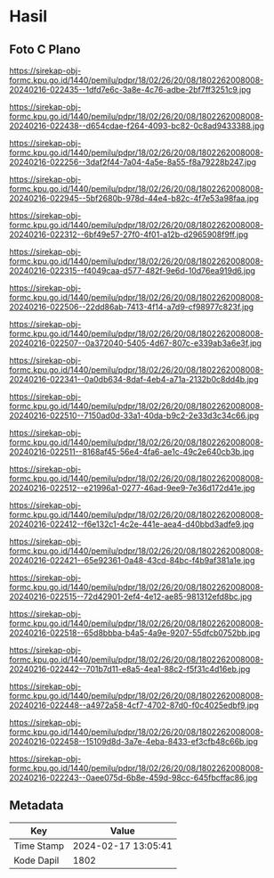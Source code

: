 # Hasil

## Foto C Plano

https://sirekap-obj-formc.kpu.go.id/1440/pemilu/pdpr/18/02/26/20/08/1802262008008-20240216-022435--1dfd7e6c-3a8e-4c76-adbe-2bf7ff3251c9.jpg

https://sirekap-obj-formc.kpu.go.id/1440/pemilu/pdpr/18/02/26/20/08/1802262008008-20240216-022438--d654cdae-f264-4093-bc82-0c8ad9433388.jpg

https://sirekap-obj-formc.kpu.go.id/1440/pemilu/pdpr/18/02/26/20/08/1802262008008-20240216-022256--3daf2f44-7a04-4a5e-8a55-f8a79228b247.jpg

https://sirekap-obj-formc.kpu.go.id/1440/pemilu/pdpr/18/02/26/20/08/1802262008008-20240216-022945--5bf2680b-978d-44e4-b82c-4f7e53a98faa.jpg

https://sirekap-obj-formc.kpu.go.id/1440/pemilu/pdpr/18/02/26/20/08/1802262008008-20240216-022312--6bf49e57-27f0-4f01-a12b-d2965908f9ff.jpg

https://sirekap-obj-formc.kpu.go.id/1440/pemilu/pdpr/18/02/26/20/08/1802262008008-20240216-022315--f4049caa-d577-482f-9e6d-10d76ea919d6.jpg

https://sirekap-obj-formc.kpu.go.id/1440/pemilu/pdpr/18/02/26/20/08/1802262008008-20240216-022506--22dd86ab-7413-4f14-a7d9-cf98977c823f.jpg

https://sirekap-obj-formc.kpu.go.id/1440/pemilu/pdpr/18/02/26/20/08/1802262008008-20240216-022507--0a372040-5405-4d67-807c-e339ab3a6e3f.jpg

https://sirekap-obj-formc.kpu.go.id/1440/pemilu/pdpr/18/02/26/20/08/1802262008008-20240216-022341--0a0db634-8daf-4eb4-a71a-2132b0c8dd4b.jpg

https://sirekap-obj-formc.kpu.go.id/1440/pemilu/pdpr/18/02/26/20/08/1802262008008-20240216-022510--7150ad0d-33a1-40da-b9c2-2e33d3c34c66.jpg

https://sirekap-obj-formc.kpu.go.id/1440/pemilu/pdpr/18/02/26/20/08/1802262008008-20240216-022511--8168af45-56e4-4fa6-ae1c-49c2e640cb3b.jpg

https://sirekap-obj-formc.kpu.go.id/1440/pemilu/pdpr/18/02/26/20/08/1802262008008-20240216-022512--e21996a1-0277-46ad-9ee9-7e36d172d41e.jpg

https://sirekap-obj-formc.kpu.go.id/1440/pemilu/pdpr/18/02/26/20/08/1802262008008-20240216-022412--f6e132c1-4c2e-441e-aea4-d40bbd3adfe9.jpg

https://sirekap-obj-formc.kpu.go.id/1440/pemilu/pdpr/18/02/26/20/08/1802262008008-20240216-022421--65e92361-0a48-43cd-84bc-f4b9af381a1e.jpg

https://sirekap-obj-formc.kpu.go.id/1440/pemilu/pdpr/18/02/26/20/08/1802262008008-20240216-022515--72d42901-2ef4-4e12-ae85-981312efd8bc.jpg

https://sirekap-obj-formc.kpu.go.id/1440/pemilu/pdpr/18/02/26/20/08/1802262008008-20240216-022518--65d8bbba-b4a5-4a9e-9207-55dfcb0752bb.jpg

https://sirekap-obj-formc.kpu.go.id/1440/pemilu/pdpr/18/02/26/20/08/1802262008008-20240216-022442--701b7d11-e8a5-4ea1-88c2-f5f31c4d16eb.jpg

https://sirekap-obj-formc.kpu.go.id/1440/pemilu/pdpr/18/02/26/20/08/1802262008008-20240216-022448--a4972a58-4cf7-4702-87d0-f0c4025edbf9.jpg

https://sirekap-obj-formc.kpu.go.id/1440/pemilu/pdpr/18/02/26/20/08/1802262008008-20240216-022458--15109d8d-3a7e-4eba-8433-ef3cfb48c66b.jpg

https://sirekap-obj-formc.kpu.go.id/1440/pemilu/pdpr/18/02/26/20/08/1802262008008-20240216-022243--0aee075d-6b8e-459d-98cc-645fbcffac86.jpg


## Metadata

| Key        | Value               |
| ---------- | ------------------- |
| Time Stamp | 2024-02-17 13:05:41 |
| Kode Dapil | 1802                |



